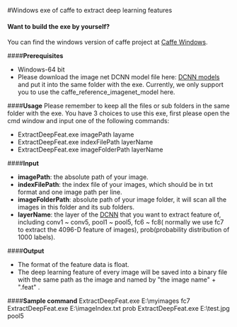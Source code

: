 
#Windows exe of caffe to extract deep learning features

#### **Want to build the exe by yourself?**
You can find the windows version of caffe project at [Caffe Windows]( https://github.com/niuzhiheng/caffe).

####**Prerequisites**
- Windows-64 bit
- Please download the image net DCNN model file here: [DCNN models](http://dl.caffe.berkeleyvision.org/)  and put it into the same folder with the exe. Currently, we only support you to  use the caffe_reference_imagenet_model here.

####**Usage**
Please remember to keep all the files or sub folders in the same folder with the exe.
You have 3 choices to use this exe, first please open the cmd window and input one of the following commands:

- ExtractDeepFeat.exe imagePath layame
- ExtractDeepFeat.exe indexFilePath layerName
- ExtractDeepFeat.exe imageFolderPath layerName
    
####**Input**
- **imagePath**:  the absolute path of your image.
- **indexFilePath**: the index file of your images, which should be in txt format and one image path per line.
- **imageFolderPath**: absolute path of your image folder, it will scan all the images in this folder and its sub folders.
- **layerName**: the layer of the [DCNN](http://caffe.berkeleyvision.org/gathered/examples/feature_extraction.html) that you want to  extract feature of, including conv1 ~ conv5, pool1 ~ pool5, fc6 ~ fc8( normally we use fc7 to extract the 4096-D feature of images), prob(probability distribution of 1000 labels).

####**Output**
- The format of the feature data is float.
- The deep learning feature of every image will be saved into a binary file with the same path as the image and named by  "the image name" + ".feat" .

####**Sample command**
    ExtractDeepFeat.exe E:\\myimages fc7  
    ExtractDeepFeat.exe E:\\imageIndex.txt  prob
    ExtractDeepFeat.exe E:\\test.jpg   pool5